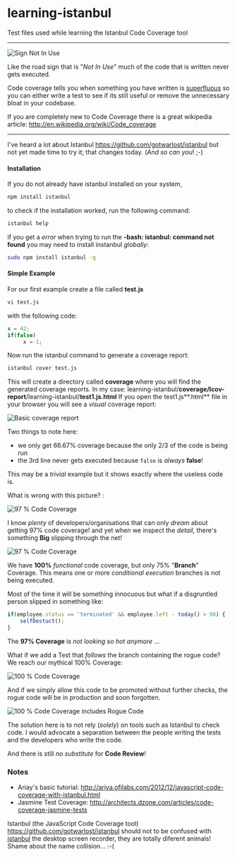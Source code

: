 learning-istanbul
=================

Test files used while learning the Istanbul Code Coverage tool

- - -

![Sign Not In Use](http://i1.mirror.co.uk/incoming/article1433397.ece/ALTERNATES/s2197/The%20world's%20most%20stupid%20signs-1433397 "Sign not in use!")

Like the road sign that is "*Not In Use*" much of the code 
that is written never gets executed. 

Code coverage tells you when something you have written is 
[superfluous](https://www.google.com/search?q=superfluous) 
so you can either write a test to see if its still useful 
or remove the unnecessary bloat in your codebase.

If you are completely new to Code Coverage there is a great wikipedia article:
http://en.wikipedia.org/wiki/Code_coverage

- - -


I've heard a lot about Istanbul 
https://github.com/gotwarlost/istanbul 
but not yet made time to try it;
that changes today. (*And so can you*! ;-)


#### Installation

If you do not already have istanbul installed on your system,

```sh
npm install istanbul
```

to check if the installation worked, run the following command:

```sh
istanbul help
```

if you get a *error* when trying to run the **-bash: istanbul: command not found**
you may need to install instanbul *globally*:

```sh
sudo npm install istanbul -g
```

#### Simple Example

For our first example create a file called **test.js**

```sh
vi test.js
```

with the following code:

```javascript
x = 42;
if(false)
     x =-1;
```

Now run the istanbul command to generate a coverage report:

```sh
istanbul cover test.js
```

This will create a directory called **coverage** where you will find 
the generated coverage reports.
In my case: 
learning-istanbul/**coverage/lcov-report**/learning-istanbul/**test1.js.html**
If you open the test1.js**.html** file in your browser 
you will see a *visual* coverage report:

![Basic coverage report](https://raw.github.com/nelsonic/learning-istanbul/master/screenshots/test1.js-coverage-highlighted.png)

Two things to note here:

- we only get 66.67% coverage because the 
only 2/3 of the code is being run
- the 3rd line never gets executed because 
`false` is *always* **false**!

This may be a *trivial* example but it shows 
exactly where the useless code is.

What is wrong with this picture? :

![97 % Code Coverage](https://raw.github.com/nelsonic/learning-istanbul/master/screenshots/97-percent-code-coverage.png)

I know *plenty* of developers/organisations that can 
only *dream* about getting 97% code coverage!
and yet when we inspect the *detail*, there's 
something **Big** slipping through the net!

![97 % Code Coverage](https://raw.github.com/nelsonic/learning-istanbul/master/screenshots/97-percent-hides-malicious-code.png)

We have **100%** *functional* code coverage, but only 75% "**Branch**" Coverage.
This means one or more *conditional execution* branches is not being executed.

Most of the time it will be something innocuous but what if a disgruntled
person slipped in something like:

```javascript
if(employee.status == 'terminated' && employee.left - today() > 90) {
	selfDestuct();
}
```
The **97% Coverage** is *not looking so hot anymore* ...

What if we add a Test that *follows* the branch containing the rogue code?
We reach our mythical 100% Coverage:

![100 % Code Coverage](https://raw.github.com/nelsonic/learning-istanbul/master/screenshots/100-percent-coverage-masks-rogue-code.png)

And if we simply allow this code to be promoted without further checks,
the rogue code will be in production and soon forgotten.

![100 % Code Coverage includes Rogue Code](https://raw.github.com/nelsonic/learning-istanbul/master/screenshots/100-percent-coverage-but-still-has-rogue-code.png)

The solution here is to not rely (*solely*) on tools such as Istanbul to check code.
I would advocate a separation between the people writing the tests and the developers
who write the code.

And there is still *no substitute* for **Code Review**!



### Notes
	
- Ariay's basic tutorial: http://ariya.ofilabs.com/2012/12/javascript-code-coverage-with-istanbul.html
- Jasmine Test Coverage: http://architects.dzone.com/articles/code-coverage-jasmine-tests

Istanbul (the JavaScript Code Coverage tool) 
https://github.com/gotwarlost/istanbul 
should not to be confused with [istanbul](https://wiki.gnome.org/Istanbul) 
the desktop screen recorder, they are totally diferent animals! 
Shame about the name collision... :-(